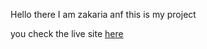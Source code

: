 Hello there 
I am zakaria anf this is my project


you check the live site <a href="https://zakariae111.github.io/store-site/" target="_blank">here</a>
